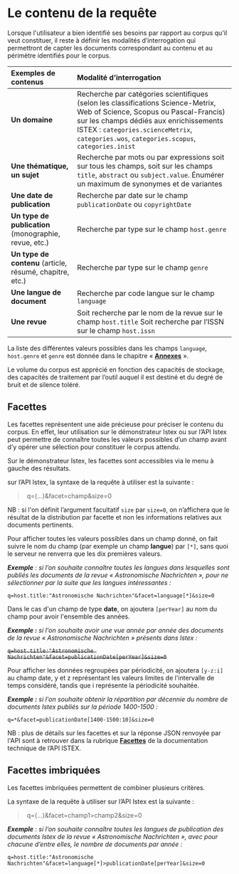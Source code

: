 # Le contenu de la requête

Lorsque l'utilisateur a bien identifié ses besoins par rapport au corpus qu'il veut constituer, il reste à définir les modalités d’interrogation qui permettront de capter les documents correspondant au contenu et au périmètre identifiés pour le corpus.

| Exemples de contenus | Modalité d’interrogation |
| :--- | :--- |
| **Un domaine** | Recherche par catégories scientifiques \(selon les classifications Science-Metrix, Web of Science, Scopus ou Pascal-Francis\) sur les champs dédiés aux enrichissements ISTEX : `categories.scienceMetrix`, `categories.wos`, `categories.scopus`, `categories.inist` |
| **Une thématique, un sujet** | Recherche par mots ou par expressions soit sur tous les champs, soit sur les champs `title`, `abstract` ou `subject.value`.                         Énumérer un maximum de synonymes et de variantes |
| **Une date de publication** | Recherche par date sur le champ `publicationDate` ou `copyrightDate` |
| **Un type de publication** \(monographie, revue, etc.\) | Recherche par type sur le champ `host.genre` |
| **Un type de contenu** \(article, résumé, chapitre, etc.\) | Recherche par type sur le champ `genre` |
| **Une langue de document** | Recherche par code langue sur le champ `language` |
| **Une revue** | Soit recherche par le nom de la revue sur le champ `host.title`           Soit recherche par l’ISSN sur le champ `host.issn` |

 La liste des différentes valeurs possibles dans les champs `language`, `host.genre` et `genre` est donnée dans le chapitre « [**Annexes**](../annexes/) ».

Le volume du corpus est apprécié en fonction des capacités de stockage, des capacités de traitement par l’outil auquel il est destiné et du degré de bruit et de silence toléré.

## **Facettes**

Les facettes représentent une aide précieuse pour préciser le contenu du corpus. En effet, leur utilisation sur le démonstrateur Istex ou sur l’API Istex peut permettre de connaître toutes les valeurs possibles d’un champ avant d’y opérer une sélection pour constituer le corpus attendu.

Sur le démonstrateur Istex, les facettes sont accessibles via le menu à gauche des résultats.  

sur l’API Istex, la syntaxe de la requête à utiliser est la suivante :

> ​ q=\(...\)&facet=champ&size=0

NB : si l'on définit l’argument facultatif `size` par `size=0`, on n’affichera que le résultat de la distribution par facette et non les informations relatives aux documents pertinents.

Pour afficher toutes les valeurs possibles dans un champ donné, on fait suivre le nom du champ \(par exemple un champ **langue**\) par `[*]`, sans quoi le serveur ne renverra que les dix premières valeurs. 

_**Exemple** : si l’on souhaite connaître toutes les langues dans lesquelles sont publiés les documents de la revue « Astronomische Nachrichten », pour ne sélectionner par la suite que les langues intéressantes :_

`q=host.title:"Astronomische Nachrichten"&facet=language[*]&size=0`

Dans le cas d'un champ de type **date**, on ajoutera `[perYear]` au nom du champ pour avoir l'ensemble des années.

_**Exemple :** si l'on souhaite avoir une vue année par année des documents de la revue « Astronomische Nachrichten » présents dans Istex :_

~~`q=host.title:"Astronomische Nachrichten"&facet=publicationDate[perYear]&size=0`~~

Pour afficher les données regroupées par périodicité, on ajoutera `[y-z:i]` au champ date, y et z représentant les valeurs limites de l'intervalle de temps considéré, tandis que i représente la périodicité souhaitée.

_**Exemple :** si l'on souhaite obtenir la répartition par décennie du nombre de documents Istex publiés sur la période 1400-1500 :_

`q=*&facet=publicationDate[1400-1500:10]&size=0`

NB : plus de détails sur les facettes et sur la réponse JSON renvoyée par l'API sont à retrouver dans la rubrique [**Facettes**](../../api/facets/) de la documentation technique de l’API ISTEX.

## **Facettes imbriquées**

Les facettes imbriquées permettent de combiner plusieurs critères.

La syntaxe de la requête à utiliser sur l’API Istex est la suivante :

> ​ q=\(...\)&facet=champ1&gt;champ2&size=0

_​**Exemple** : si l’on souhaite connaître toutes les langues de publication des documents Istex de la revue « Astronomische Nachrichten », avec pour chacune d’entre elles, le nombre de documents par année :_

```text
q=host.title:"Astronomische Nachrichten"&facet=language[*]>publicationDate[perYear]&size=0
```

